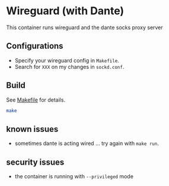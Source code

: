 # Wireguard (with Dante)

This container runs wireguard and the dante socks proxy server

## Configurations

- Specify your wireguard config in `Makefile`.
- Search for `XXX` on my changes in `sockd.conf`.

## Build

See [Makefile](Makefile) for details.

```bash
make
```

## known issues

- sometimes dante is acting wired ... try again with `make run`.

## security issues

- the container is running with `--privileged` mode
